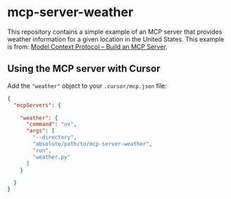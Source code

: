 # mcp-server-weather

This repository contains a simple example of an MCP server that provides weather information for a given location in the United States. This example is from: [Model Context Protocol – Build an MCP Server](https://modelcontextprotocol.io/quickstart/server).

## Using the MCP server with Cursor

Add the `"weather"` object to your `.cursor/mcp.json` file:

```json
{
  "mcpServers": {

    "weather": {
      "command": "uv",
      "args": [
        "--directory",
        "absolute/path/to/mcp-server-weather",
        "run",
        "weather.py"
      ]
    }

  }
}
```
